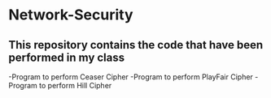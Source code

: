 # Network-Security
## This repository contains the code that have been performed in my class

-Program to perform Ceaser Cipher
-Program to perform PlayFair Cipher
-Program to perform Hill Cipher
